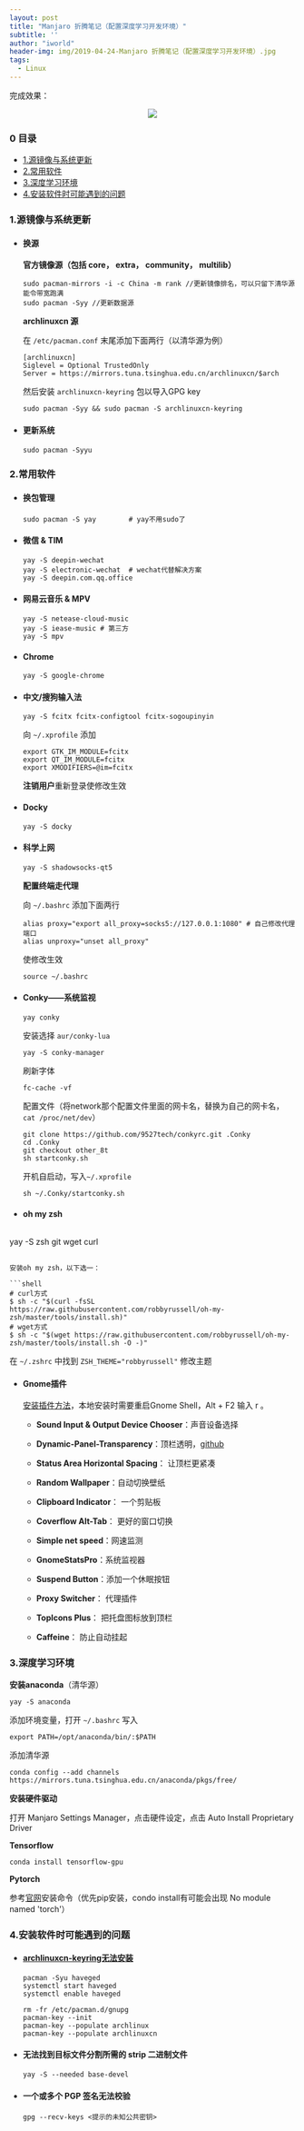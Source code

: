 ```yaml
---
layout: post
title: "Manjaro 折腾笔记（配置深度学习开发环境）"
subtitle: ''
author: "iworld"
header-img: img/2019-04-24-Manjaro 折腾笔记（配置深度学习开发环境）.jpg
tags:
  - Linux
---
```


完成效果：

<div align="center"><img src="https://res.cloudinary.com/dzu6x6nqi/image/upload/v1556290650/iblog/manjaro%20cfg/2019-04-26_22-48-11s1.png"></div>



### 0 目录

- [1.源镜像与系统更新](#1)
- [2.常用软件](#2)
- [3.深度学习环境](#3)
- [4.安装软件时可能遇到的问题](#4)



### <span id="1">1.源镜像与系统更新</span>

- #### 换源

  **官方镜像源（包括 core， extra， community， multilib）**

  ```shell
  sudo pacman-mirrors -i -c China -m rank //更新镜像排名，可以只留下清华源能令带宽跑满
  sudo pacman -Syy //更新数据源
  ```

  **archlinuxcn 源**

  在 `/etc/pacman.conf` 末尾添加下面两行（以清华源为例）

  ```shell
  [archlinuxcn]
  Siglevel = Optional TrustedOnly
  Server = https://mirrors.tuna.tsinghua.edu.cn/archlinuxcn/$arch
  ```

  然后安装 `archlinuxcn-keyring` 包以导入GPG key

  ```shell
  sudo pacman -Syy && sudo pacman -S archlinuxcn-keyring
  ```

- #### 更新系统

  ```shell
  sudo pacman -Syyu
  ```

### <span id="2">2.常用软件</span>

* #### 换包管理

  ```shell
  sudo pacman -S yay		# yay不用sudo了
  ```

* #### 微信 & TIM

  ```shell
  yay -S deepin-wechat
  yay -S electronic-wechat  # wechat代替解决方案
  yay -S deepin.com.qq.office
  ```

* #### 网易云音乐 & MPV

  ```shell
  yay -S netease-cloud-music
  yay -S iease-music # 第三方
  yay -S mpv
  ```

* #### Chrome

  ```shell
  yay -S google-chrome
  ```

* #### 中文/搜狗输入法

  ```shell
  yay -S fcitx fcitx-configtool fcitx-sogoupinyin
  ```

  向 `~/.xprofile` 添加

  ```shell
  export GTK_IM_MODULE=fcitx
  export QT_IM_MODULE=fcitx 
  export XMODIFIERS=@im=fcitx
  ```

  **注销用户**重新登录使修改生效

* #### Docky

  ```shell
  yay -S docky
  ```

* #### 科学上网

  ```shell
  yay -S shadowsocks-qt5
  ```

  **配置终端走代理**

  向 `~/.bashrc` 添加下面两行

  ```shell
  alias proxy="export all_proxy=socks5://127.0.0.1:1080" # 自己修改代理端口
  alias unproxy="unset all_proxy"
  ```

  使修改生效

  ```shell
  source ~/.bashrc
  ```

* #### Conky——系统监视

  ```shell
  yay conky
  ```

  安装选择 `aur/conky-lua` 

  ```shell
  yay -S conky-manager
  ```

  刷新字体

  ```shell
  fc-cache -vf
  ```

  配置文件（将network那个配置文件里面的网卡名，替换为自己的网卡名，`cat /proc/net/dev`）

  ```shell
  git clone https://github.com/9527tech/conkyrc.git .Conky
  cd .Conky
  git checkout other_8t
  sh startconky.sh
  ```

  开机自启动，写入`~/.xprofile`

  ```shell
  sh ~/.Conky/startconky.sh
  ```

* #### oh my zsh

  ```shell
yay -S zsh git wget curl
  ```

  安装oh my zsh，以下选一：
  
  ```shell
  # curl方式
  $ sh -c "$(curl -fsSL https://raw.githubusercontent.com/robbyrussell/oh-my-zsh/master/tools/install.sh)"
  # wget方式
  $ sh -c "$(wget https://raw.githubusercontent.com/robbyrussell/oh-my-zsh/master/tools/install.sh -O -)"
  ```
  
  在 `~/.zshrc` 中找到 `ZSH_THEME="robbyrussell"` 修改主题
  
* #### Gnome插件 

  [安装插件方法](<https://zhuanlan.zhihu.com/p/36265103>)，本地安装时需要重启Gnome Shell，Alt + F2 输入 r 。

  * **Sound Input & Output Device Chooser**：声音设备选择

  * **Dynamic-Panel-Transparency**：顶栏透明，[github](https://github.com/rockon999/dynamic-panel-transparency)
  * **Status Area Horizontal Spacing**： 让顶栏更紧凑
  * **Random Wallpaper**：自动切换壁纸
  * **Clipboard Indicator**： 一个剪贴板
  * **Coverflow Alt-Tab**： 更好的窗口切换
  * **Simple net speed**：网速监测
  * **GnomeStatsPro**：系统监视器
  * **Suspend Button**：添加一个休眠按钮
  * **Proxy Switcher**： 代理插件
  * **TopIcons Plus**： 把托盘图标放到顶栏
  * **Caffeine**： 防止自动挂起

### <span id="3">3.深度学习环境</span>

**安装anaconda**（清华源）

```shell
yay -S anaconda
```

添加环境变量，打开 `~/.bashrc` 写入

```
export PATH=/opt/anaconda/bin/:$PATH
```

添加清华源 

```
conda config --add channels https://mirrors.tuna.tsinghua.edu.cn/anaconda/pkgs/free/
```

**安装硬件驱动**

打开 Manjaro Settings Manager，点击硬件设定，点击 Auto Install Proprietary Driver

**Tensorflow**

```
conda install tensorflow-gpu
```

**Pytorch**

参考[官网](https://pytorch.org/)安装命令（优先pip安装，condo install有可能会出现 No module named 'torch'）



### <span id="4">4.安装软件时可能遇到的问题</span>

* #### [archlinuxcn-keyring无法安装](https://bbs.archlinuxcn.org/viewtopic.php?id=4129)

  ```shell
  pacman -Syu haveged
  systemctl start haveged
  systemctl enable haveged
  
  rm -fr /etc/pacman.d/gnupg
  pacman-key --init
  pacman-key --populate archlinux
  pacman-key --populate archlinuxcn
  ```

* #### 无法找到目标文件分割所需的 strip 二进制文件

  ```shell
  yay -S --needed base-devel
  ```

* #### 一个或多个 PGP 签名无法校验

  ```shell
  gpg --recv-keys <提示的未知公共密钥>
  ```

  